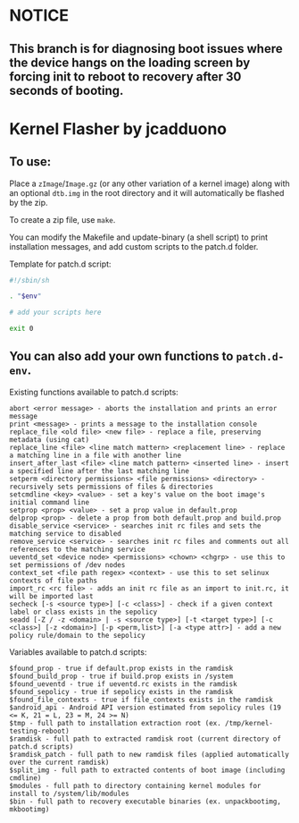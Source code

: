 # NOTICE

## This branch is for diagnosing boot issues where the device hangs on the loading screen by forcing init to reboot to recovery after 30 seconds of booting.

# Kernel Flasher by jcadduono

## To use:

Place a `zImage`/`Image.gz` (or any other variation of a kernel image) along with an optional `dtb.img` in the root directory and it will automatically be flashed by the zip.

To create a zip file, use `make`.

You can modify the Makefile and update-binary (a shell script) to print installation messages, and add custom scripts to the patch.d folder.

Template for patch.d script:
```sh
#!/sbin/sh

. "$env"

# add your scripts here

exit 0
```

## You can also add your own functions to `patch.d-env`.

Existing functions available to patch.d scripts:
```
abort <error message> - aborts the installation and prints an error message
print <message> - prints a message to the installation console
replace_file <old file> <new file> - replace a file, preserving metadata (using cat)
replace_line <file> <line match mattern> <replacement line> - replace a matching line in a file with another line
insert_after_last <file> <line match pattern> <inserted line> - insert a specified line after the last matching line
setperm <directory permissions> <file permissions> <directory> - recursively sets permissions of files & directories
setcmdline <key> <value> - set a key's value on the boot image's initial command line
setprop <prop> <value> - set a prop value in default.prop
delprop <prop> - delete a prop from both default.prop and build.prop
disable_service <service> - searches init rc files and sets the matching service to disabled
remove_service <service> - searches init rc files and comments out all references to the matching service
ueventd_set <device node> <permissions> <chown> <chgrp> - use this to set permissions of /dev nodes
context_set <file path regex> <context> - use this to set selinux contexts of file paths
import_rc <rc file> - adds an init rc file as an import to init.rc, it will be imported last
secheck [-s <source type>] [-c <class>] - check if a given context label or class exists in the sepolicy
seadd [-Z / -z <domain> | -s <source type>] [-t <target type>] [-c <class>] [-z <domain>] [-p <perm,list>] [-a <type attr>] - add a new policy rule/domain to the sepolicy
```
Variables available to patch.d scripts:
```
$found_prop - true if default.prop exists in the ramdisk
$found_build_prop - true if build.prop exists in /system
$found_ueventd - true if ueventd.rc exists in the ramdisk
$found_sepolicy - true if sepolicy exists in the ramdisk
$found_file_contexts - true if file_contexts exists in the ramdisk
$android_api - Android API version estimated from sepolicy rules (19 <= K, 21 = L, 23 = M, 24 >= N)
$tmp - full path to installation extraction root (ex. /tmp/kernel-testing-reboot)
$ramdisk - full path to extracted ramdisk root (current directory of patch.d scripts)
$ramdisk_patch - full path to new ramdisk files (applied automatically over the current ramdisk)
$split_img - full path to extracted contents of boot image (including cmdline)
$modules - full path to directory containing kernel modules for install to /system/lib/modules
$bin - full path to recovery executable binaries (ex. unpackbootimg, mkbootimg)
```
